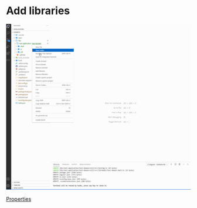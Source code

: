 # Add libraries

<p>
    <a target="_blank" rel="noopener noreferrer" href="https://github.com/srlee309/vscode-domain-schematics-extension/blob/main/gifs/add-libraries.gif?raw=true">
        <img src="https://github.com/srlee309/vscode-domain-schematics-extension/blob/main/gifs/add-libraries.gif?raw=true" alt="Demo" style="max-width:100%;">
    </a>
</p>

[Properties](https://github.com/srlee309/domain/blob/master/packages/domain/src/schematics/add-libraries/schema.json)